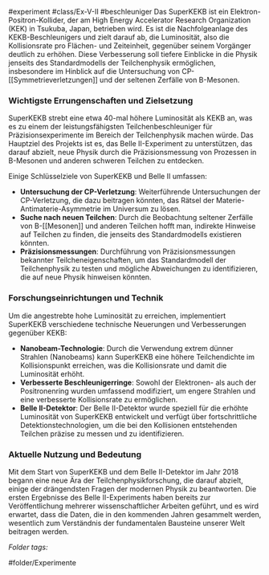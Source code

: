 #experiment #class/Ex-V-II #beschleuniger 
Das SuperKEKB ist ein Elektron-Positron-Kollider, der am High Energy Accelerator Research Organization (KEK) in Tsukuba, Japan, betrieben wird. Es ist die Nachfolgeanlage des KEKB-Beschleunigers und zielt darauf ab, die Luminosität, also die Kollisionsrate pro Flächen- und Zeiteinheit, gegenüber seinem Vorgänger deutlich zu erhöhen. Diese Verbesserung soll tiefere Einblicke in die Physik jenseits des Standardmodells der Teilchenphysik ermöglichen, insbesondere im Hinblick auf die Untersuchung von CP-[[Symmetrieverletzungen]] und der seltenen Zerfälle von B-Mesonen.

### Wichtigste Errungenschaften und Zielsetzung

SuperKEKB strebt eine etwa 40-mal höhere Luminosität als KEKB an, was es zu einem der leistungsfähigsten Teilchenbeschleuniger für Präzisionsexperimente im Bereich der Teilchenphysik machen würde. Das Hauptziel des Projekts ist es, das Belle II-Experiment zu unterstützen, das darauf abzielt, neue Physik durch die Präzisionsmessung von Prozessen in B-Mesonen und anderen schweren Teilchen zu entdecken.

Einige Schlüsselziele von SuperKEKB und Belle II umfassen:

- **Untersuchung der CP-Verletzung**: Weiterführende Untersuchungen der CP-Verletzung, die dazu beitragen könnten, das Rätsel der Materie-Antimaterie-Asymmetrie im Universum zu lösen.
- **Suche nach neuen Teilchen**: Durch die Beobachtung seltener Zerfälle von B-[[Mesonen]] und anderen Teilchen hofft man, indirekte Hinweise auf Teilchen zu finden, die jenseits des Standardmodells existieren könnten.
- **Präzisionsmessungen**: Durchführung von Präzisionsmessungen bekannter Teilcheneigenschaften, um das Standardmodell der Teilchenphysik zu testen und mögliche Abweichungen zu identifizieren, die auf neue Physik hinweisen könnten.

### Forschungseinrichtungen und Technik

Um die angestrebte hohe Luminosität zu erreichen, implementiert SuperKEKB verschiedene technische Neuerungen und Verbesserungen gegenüber KEKB:

- **Nanobeam-Technologie**: Durch die Verwendung extrem dünner Strahlen (Nanobeams) kann SuperKEKB eine höhere Teilchendichte im Kollisionspunkt erreichen, was die Kollisionsrate und damit die Luminosität erhöht.
- **Verbesserte Beschleunigerringe**: Sowohl der Elektronen- als auch der Positronenring wurden umfassend modifiziert, um engere Strahlen und eine verbesserte Kollisionsrate zu ermöglichen.
- **Belle II-Detektor**: Der Belle II-Detektor wurde speziell für die erhöhte Luminosität von SuperKEKB entwickelt und verfügt über fortschrittliche Detektionstechnologien, um die bei den Kollisionen entstehenden Teilchen präzise zu messen und zu identifizieren.

### Aktuelle Nutzung und Bedeutung

Mit dem Start von SuperKEKB und dem Belle II-Detektor im Jahr 2018 begann eine neue Ära der Teilchenphysikforschung, die darauf abzielt, einige der drängendsten Fragen der modernen Physik zu beantworten. Die ersten Ergebnisse des Belle II-Experiments haben bereits zur Veröffentlichung mehrerer wissenschaftlicher Arbeiten geführt, und es wird erwartet, dass die Daten, die in den kommenden Jahren gesammelt werden, wesentlich zum Verständnis der fundamentalen Bausteine unserer Welt beitragen werden.


 *Folder tags:*

#folder/Experimente